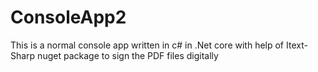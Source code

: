 # ConsoleApp2

This is a normal console app written in c# in .Net core with help of Itext-Sharp nuget package to sign the PDF files digitally
